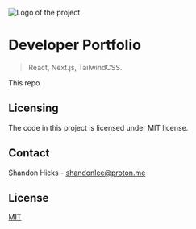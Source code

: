 ![Logo of the project](https://raw.githubusercontent.com/csharpener22/next-js-dev-portfolio/public/images/portfolio.png)

# Developer Portfolio
> React, Next.js, TailwindCSS.

This repo
## Licensing

The code in this project is licensed under MIT license.
## Contact

Shandon Hicks - [shandonlee@proton.me](mailto:shandonlee@proton.me)

## License
[MIT](https://choosealicense.com/licenses/mit/)

